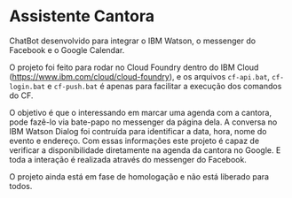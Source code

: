 # Assistente Cantora

ChatBot desenvolvido para integrar o IBM Watson, o messenger do Facebook e o Google Calendar.

O projeto foi feito para rodar no Cloud Foundry dentro do IBM Cloud (https://www.ibm.com/cloud/cloud-foundry), e os arquivos `cf-api.bat`, `cf-login.bat` e `cf-push.bat` é apenas para facilitar a execução dos comandos do CF.

O objetivo é que o interessando em marcar uma agenda com a cantora, pode fazê-lo via bate-papo no messenger da página dela. A conversa no IBM Watson Dialog foi contruída para identificar a data, hora, nome do evento e endereço. Com essas informações este projeto é capaz de verificar a disponibilidade diretamente na agenda da cantora no Google. E toda a interação é realizada através do messenger do Facebook.

O projeto ainda está em fase de homologação e não está liberado para todos.
